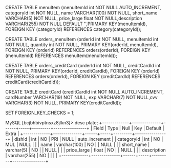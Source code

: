 CREATE TABLE menuItem (menuItemId int NOT NULL AUTO_INCREMENT, categoryId int NOT NULL, name VARCHAR(100) NOT NULL, short_name VARCHAR(5) NOT NULL, price_large float NOT NULL,description VARCHAR(255) NOT NULL DEFAULT '',PRIMARY KEY(menuItemId), FOREIGN KEY (categoryId) REFERENCES category(categoryId));

CREATE TABLE orders_menuItem (orderId int NOT NULL, menuItemId int NOT NULL, quantity int NOT NULL, PRIMARY KEY(orderId, menuItemId), FOREIGN KEY (orderId) REFERENCES orders(orderId), FOREIGN KEY (menuItemId) REFERENCES menuItem(menuItemId));

CREATE TABLE orders_creditCard (orderId int NOT NULL, creditCardId int NOT NULL, PRIMARY KEY(orderId, creditCardId), FOREIGN KEY (orderId) REFERENCES orders(orderId), FOREIGN KEY (creditCardId) REFERENCES creditCard(creditCardId));

CREATE TABLE creditCard (creditCardId int NOT NULL AUTO_INCREMENT, cardNumber VARCHAR(19) NOT NULL, exp VARCHAR(7) NOT NULL,cvv VARCHAR(3) NOT NULL, PRIMARY KEY(creditCardId));

SET FOREIGN_KEY_CHECKS = 1;

MySQL [bcjbhbivptnsxz8jlkn3]> desc plate;
+-------------+--------------+------+-----+---------+----------------+
| Field | Type | Null | Key | Default | Extra |
+-------------+--------------+------+-----+---------+----------------+
| dishId | int | NO | PRI | NULL | auto_increment |
| categoryId | int | NO | MUL | NULL | |
| name | varchar(100) | NO | | NULL | |
| short_name | varchar(5) | NO | | NULL | |
| price_large | float | NO | | NULL | |
| description | varchar(255) | NO | | | |
+-------------+--------------+------+-----+---------+----------------+
